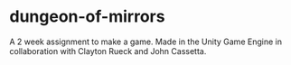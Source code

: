 # dungeon-of-mirrors
A 2 week assignment to make a game. Made in the Unity Game Engine in collaboration with Clayton Rueck and John Cassetta.

